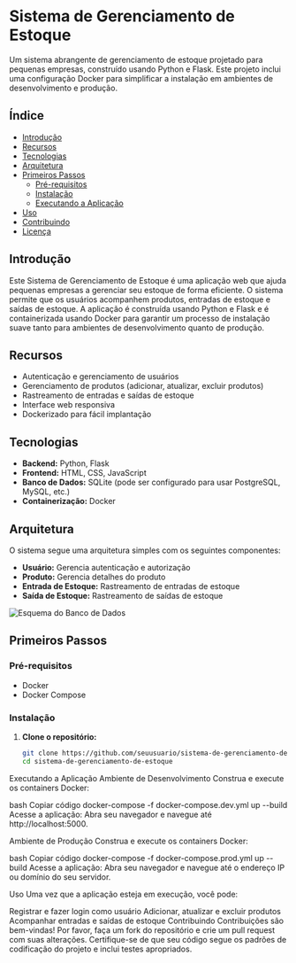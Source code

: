 # Sistema de Gerenciamento de Estoque

Um sistema abrangente de gerenciamento de estoque projetado para pequenas empresas, construído usando Python e Flask. Este projeto inclui uma configuração Docker para simplificar a instalação em ambientes de desenvolvimento e produção.

## Índice
- [Introdução](#introdução)
- [Recursos](#recursos)
- [Tecnologias](#tecnologias)
- [Arquitetura](#arquitetura)
- [Primeiros Passos](#primeiros-passos)
  - [Pré-requisitos](#pré-requisitos)
  - [Instalação](#instalação)
  - [Executando a Aplicação](#executando-a-aplicação)
- [Uso](#uso)
- [Contribuindo](#contribuindo)
- [Licença](#licença)

## Introdução
Este Sistema de Gerenciamento de Estoque é uma aplicação web que ajuda pequenas empresas a gerenciar seu estoque de forma eficiente. O sistema permite que os usuários acompanhem produtos, entradas de estoque e saídas de estoque. A aplicação é construída usando Python e Flask e é containerizada usando Docker para garantir um processo de instalação suave tanto para ambientes de desenvolvimento quanto de produção.

## Recursos
- Autenticação e gerenciamento de usuários
- Gerenciamento de produtos (adicionar, atualizar, excluir produtos)
- Rastreamento de entradas e saídas de estoque
- Interface web responsiva
- Dockerizado para fácil implantação

## Tecnologias
- **Backend:** Python, Flask
- **Frontend:** HTML, CSS, JavaScript
- **Banco de Dados:** SQLite (pode ser configurado para usar PostgreSQL, MySQL, etc.)
- **Containerização:** Docker

## Arquitetura
O sistema segue uma arquitetura simples com os seguintes componentes:
- **Usuário:** Gerencia autenticação e autorização
- **Produto:** Gerencia detalhes do produto
- **Entrada de Estoque:** Rastreamento de entradas de estoque
- **Saída de Estoque:** Rastreamento de saídas de estoque

![Esquema do Banco de Dados](https://diagrams.helpful.dev/d/d:8wvhXu7n)

## Primeiros Passos

### Pré-requisitos
- Docker
- Docker Compose

### Instalação
1. **Clone o repositório:**
   ```bash
   git clone https://github.com/seuusuario/sistema-de-gerenciamento-de-estoque.git
   cd sistema-de-gerenciamento-de-estoque
Executando a Aplicação
Ambiente de Desenvolvimento
Construa e execute os containers Docker:

bash
Copiar código
docker-compose -f docker-compose.dev.yml up --build
Acesse a aplicação:
Abra seu navegador e navegue até http://localhost:5000.

Ambiente de Produção
Construa e execute os containers Docker:

bash
Copiar código
docker-compose -f docker-compose.prod.yml up --build
Acesse a aplicação:
Abra seu navegador e navegue até o endereço IP ou domínio do seu servidor.

Uso
Uma vez que a aplicação esteja em execução, você pode:

Registrar e fazer login como usuário
Adicionar, atualizar e excluir produtos
Acompanhar entradas e saídas de estoque
Contribuindo
Contribuições são bem-vindas! Por favor, faça um fork do repositório e crie um pull request com suas alterações. Certifique-se de que seu código segue os padrões de codificação do projeto e inclui testes apropriados.
